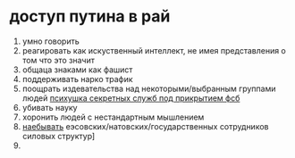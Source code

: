 # доступ путина в рай

1. умно говорить 
2. реагировать как искуственный интеллект, не имея представления о том что это значит
3. общаца знаками как фашист
4. поддерживать нарко трафик
5. поощрать издевательства над некоторыми/выбранным группами людей [психушка секретных служб под прикрытием фсб](/axis9/issues/ss/automated_psy_machine)
6. убивать науку
7. хоронить людей с нестандартным мышлением
8. [наебывать](/axis9/issues/ss/ss_sbor_programm) еэсовских/натовских/государственных сотрудников  силовых структур]
9. 